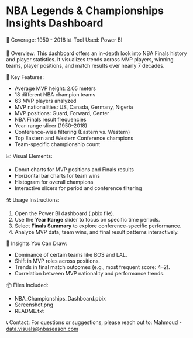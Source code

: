 NBA Legends & Championships Insights Dashboard
==============================================

📅 Coverage: 1950 - 2018
📊 Tool Used: Power BI

📌 Overview:
This dashboard offers an in-depth look into NBA Finals history and player statistics. It visualizes trends across MVP players, winning teams, player positions, and match results over nearly 7 decades.

🎯 Key Features:
- Average MVP height: 2.05 meters
- 18 different NBA champion teams
- 63 MVP players analyzed
- MVP nationalities: US, Canada, Germany, Nigeria
- MVP positions: Guard, Forward, Center
- NBA Finals result frequencies
- Year-range slicer (1950–2018)
- Conference-wise filtering (Eastern vs. Western)
- Top Eastern and Western Conference champions
- Team-specific championship count

📈 Visual Elements:
- Donut charts for MVP positions and Finals results
- Horizontal bar charts for team wins
- Histogram for overall champions
- Interactive slicers for period and conference filtering

🛠 Usage Instructions:
1. Open the Power BI dashboard (.pbix file).
2. Use the **Year Range** slider to focus on specific time periods.
3. Select **Finals Summary** to explore conference-specific performance.
4. Analyze MVP data, team wins, and final result patterns interactively.

🧠 Insights You Can Draw:
- Dominance of certain teams like BOS and LAL.
- Shift in MVP roles across positions.
- Trends in final match outcomes (e.g., most frequent score: 4–2).
- Correlation between MVP nationality and performance trends.

📦 Files Included:
- NBA_Championships_Dashboard.pbix
- Screenshot.png
- README.txt

📞 Contact:
For questions or suggestions, please reach out to:
Mahmoud - data.visuals@nbaseason.com
